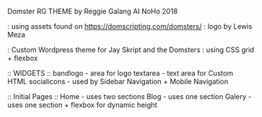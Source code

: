 Domster RG THEME
by Reggie Galang
AI NoHo 2018

: using assets found on https://domscripting.com/domsters/
: logo by Lewis Meza

: Custom Wordpress theme for Jay Skript and the Domsters
: using CSS grid + flexbox

:: WIDGETS ::
bandlogo - area for logo
textarea - text area for Custom HTML
socialicons - used by Sidebar Navigation + Mobile Navigation

:: Initial Pages ::
Home - uses two sections
Blog - uses one section
Galery - uses one section + flexbox for dynamic height
